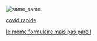 ![same_same](https://nicopowa.github.com/couvre_feu_rapide/patch/img/same_same.gif)


[covid rapide](https://github.com/nicopowa/covid_rapide)


[le même formulaire mais pas pareil](https://nicopowa.github.io/couvre_feu_rapide/patch)